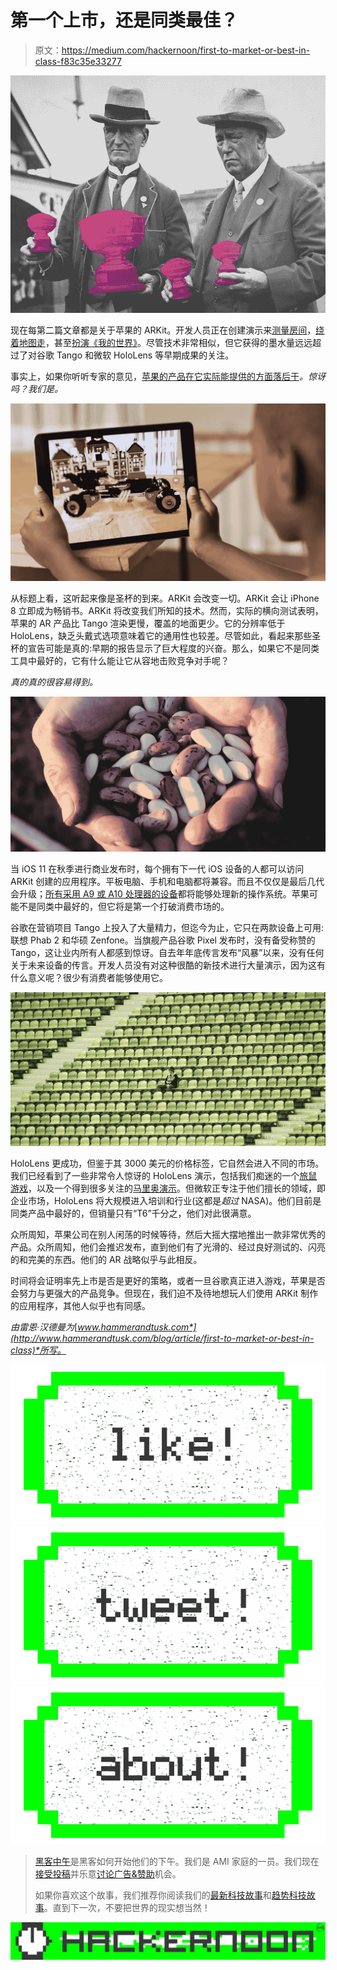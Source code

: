 # 第一个上市，还是同类最佳？

> 原文：<https://medium.com/hackernoon/first-to-market-or-best-in-class-f83c35e33277>

![](img/0306f40d94a204d98c1c77804d5697f3.png)

现在每第二篇文章都是关于苹果的 ARKit。开发人员正在创建演示来[测量房间](https://thenextweb.com/apps/2017/06/26/ar-measure-smartphone-ruler/#.tnw_ItegpiPT)，[绕着地图走](http://www.idownloadblog.com/2017/06/24/ios-11-maps-vr-mode/)，甚至[扮演《我的世界》](http://toucharcade.com/2017/06/26/watch-the-arkit-bring-minecraft-and-a-measuring-tape-to-life/)。尽管技术非常相似，但它获得的墨水量远远超过了对谷歌 Tango 和微软 HoloLens 等早期成果的关注。

事实上，如果你听听专家的意见，[苹果的产品在它实际能提供的方面落后于](https://www.imore.com/apple-arkit-vs-google-tango-vs-microsoft-hololens-augment-my-reality)*。惊讶吗？我们是。*

![](img/b812ff918c1caa0b01cf5defca65f8f8.png)

从标题上看，这听起来像是圣杯的到来。ARKit 会改变一切。ARKit 会让 iPhone 8 立即成为畅销书。ARKit 将改变我们所知的技术。然而，实际的横向测试表明，苹果的 AR 产品比 Tango 渲染更慢，覆盖的地面更少。它的分辨率低于 HoloLens，缺乏头戴式选项意味着它的通用性也较差。尽管如此，看起来那些圣杯的宣告可能是真的:早期的报告显示了巨大程度的兴奋。那么，如果它不是同类工具中最好的，它有什么能让它从容地击败竞争对手呢？

*真的真的很容易得到。*

![](img/031691b83cba9693b991bb759e9fd6f0.png)

当 iOS 11 在秋季进行商业发布时，每个拥有下一代 iOS 设备的人都可以访问 ARKit 创建的应用程序。平板电脑、手机和电脑都将兼容。而且不仅仅是最后几代会升级；[所有采用 A9 或 A10 处理器的设备](http://blakespot.com/ios_device_specifications_grid.html)都将能够处理新的操作系统。苹果可能不是同类中最好的，但它将是第一个打破消费市场的。

谷歌在营销项目 Tango 上投入了大量精力，但迄今为止，它只在两款设备上可用:联想 Phab 2 和华硕 Zenfone。当旗舰产品谷歌 Pixel 发布时，没有备受称赞的 Tango，这让业内所有人都感到惊讶。自去年年底传言发布“风暴”以来，没有任何关于未来设备的传言。开发人员没有对这种很酷的新技术进行大量演示，因为这有什么意义呢？很少有消费者能够使用它。

![](img/787423ab83c653560be356c194bd54e4.png)

HoloLens 更成功，但鉴于其 3000 美元的价格标签，它自然会进入不同的市场。我们已经看到了一些非常令人惊讶的 HoloLens 演示，包括我们痴迷的一个[旅鼠游戏](http://www.hammerandtusk.com/blog/article/lemmings-is-even-more-fun-in-3-dimensions)，以及一个得到很多关注的[马里奥演示](http://www.newsday.com/business/technology/hololens-wearing-mario-galavants-through-central-park-1.13769079)。但微软正专注于他们擅长的领域，即企业市场，HoloLens 将大规模进入培训和行业(这都是*超过* NASA)。他们目前是同类产品中最好的，但销量只有“T6”千分之，他们对此很满意。

众所周知，苹果公司在别人闲荡的时候等待，然后大摇大摆地推出一款非常优秀的产品。众所周知，他们会推迟发布，直到他们有了光滑的、经过良好测试的、闪亮的和完美的东西。他们的 AR 战略似乎与此相反。

时间将会证明率先上市是否是更好的策略，或者一旦谷歌真正进入游戏，苹果是否会努力与更强大的产品竞争。但现在，我们迫不及待地想玩人们使用 ARKit 制作的应用程序，其他人似乎也有同感。

*由雷恩·汉德曼为*[*www.hammerandtusk.com*](http://www.hammerandtusk.com/blog/article/first-to-market-or-best-in-class)*所写。*

[![](img/50ef4044ecd4e250b5d50f368b775d38.png)](http://bit.ly/HackernoonFB)[![](img/979d9a46439d5aebbdcdca574e21dc81.png)](https://goo.gl/k7XYbx)[![](img/2930ba6bd2c12218fdbbf7e02c8746ff.png)](https://goo.gl/4ofytp)

> [黑客中午](http://bit.ly/Hackernoon)是黑客如何开始他们的下午。我们是 AMI 家庭的一员。我们现在[接受投稿](http://bit.ly/hackernoonsubmission)并乐意[讨论广告&赞助](mailto:partners@amipublications.com)机会。
> 
> 如果你喜欢这个故事，我们推荐你阅读我们的[最新科技故事](http://bit.ly/hackernoonlatestt)和[趋势科技故事](https://hackernoon.com/trending)。直到下一次，不要把世界的现实想当然！

![](img/be0ca55ba73a573dce11effb2ee80d56.png)